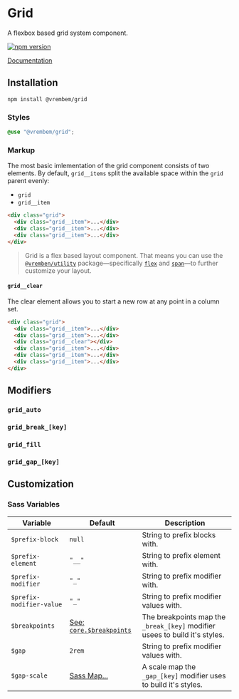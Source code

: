 # Grid

A flexbox based grid system component.

[![npm version](https://img.shields.io/npm/v/%40vrembem%2Fgrid.svg)](https://www.npmjs.com/package/%40vrembem%2Fgrid)

[Documentation](https://vrembem.com/packages/grid)

## Installation

```
npm install @vrembem/grid
```

### Styles

```scss
@use "@vrembem/grid";
```

### Markup

The most basic imlementation of the grid component consists of two elements. By default, `grid__items` split the available space within the `grid` parent evenly:

* `grid`
* `grid__item`

```html
<div class="grid">
  <div class="grid__item">...</div>
  <div class="grid__item">...</div>
  <div class="grid__item">...</div>
</div>
```

> Grid is a flex based layout component. That means you can use the [`@vremben/utility`](https://github.com/sebnitu/vrembem/tree/master/packages/utility) package—specifically [`flex`](https://github.com/sebnitu/vrembem/tree/master/packages/utility#flex) and [`span`](https://github.com/sebnitu/vrembem/tree/master/packages/utility#span)—to further customize your layout.

#### `grid__clear`

The clear element allows you to start a new row at any point in a column set.

```html
<div class="grid">
  <div class="grid__item">...</div>
  <div class="grid__item">...</div>
  <div class="grid__clear"></div>
  <div class="grid__item">...</div>
  <div class="grid__item">...</div>
  <div class="grid__item">...</div>
</div>
```

## Modifiers

### `grid_auto`

### `grid_break_[key]`

### `grid_fill`

### `grid_gap_[key]`

## Customization

### Sass Variables

Variable | Default | Description
---|---|---
`$prefix-block` | `null` | String to prefix blocks with.
`$prefix-element` | `"__"` | String to prefix element with.
`$prefix-modifier` | `"_"` | String to prefix modifier with.
`$prefix-modifier-value` | `"_"` | String to prefix modifier values with.
`$breakpoints` | [See: `core.$breakpoints`](https://github.com/sebnitu/vrembem/blob/08eb7b3b55e9c55ed0027e8d9cee3d24b2ac86d6/packages/core/src/css/_variables.scss#L14-L20) | The breakpoints map the `_break_[key]` modifier usees to build it's styles.
`$gap` | `2rem` | String to prefix modifier values with.
`$gap-scale` | [Sass Map...](https://github.com/sebnitu/vrembem/blob/08eb7b3b55e9c55ed0027e8d9cee3d24b2ac86d6/packages/grid/src/_variables.scss#L11-L15) | A scale map the `_gap_[key]` modifier uses to build it's styles.
